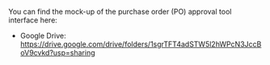 You can find the mock-up of the purchase order (PO) approval tool interface here:
* Google Drive: https://drive.google.com/drive/folders/1sgrTFT4adSTW5l2hWPcN3JccBoV9cvkd?usp=sharing
